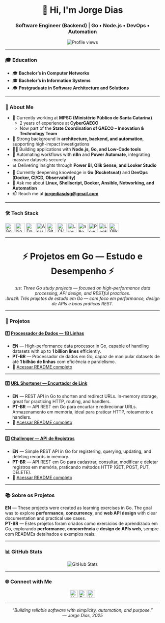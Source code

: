 <h1 align="center">👋 Hi, I'm Jorge Dias</h1>
<h3 align="center">Software Engineer (Backend) | Go • Node.js • DevOps • Automation</h3>

<p align="center">
  <img src="https://komarev.com/ghpvc/?username=jorgediasdsg&label=Profile%20views&color=0e75b6&style=flat" alt="Profile views" />
</p>

---

### 🎓 Education  
- 🎓 **Bachelor’s in Computer Networks**  
- 🎓 **Bachelor’s in Information Systems**  
- 🎓 **Postgraduate in Software Architecture and Solutions**  

---

### 🚀 About Me  
- 🔭 Currently working at **MPSC (Ministério Público de Santa Catarina)**  
  - 2 years of experience at **CyberGAECO**  
  - Now part of the **State Coordination of GAECO – Innovation & Technology Team**  
- 🧠 Strong background in **architecture, backend, and automation**, supporting high-impact investigations  
- 👨‍💻 Building applications with **Node.js, Go, and Low-Code tools**  
- 🔄 Automating workflows with **n8n** and **Power Automate**, integrating massive datasets securely  
- 📊 Delivering insights through **Power BI, Qlik Sense, and Looker Studio**  
- 🌱 Currently deepening knowledge in **Go (Rocketseat)** and **DevOps (Docker, CI/CD, Observability)**  
- 💬 Ask me about **Linux, Shellscript, Docker, Ansible, Networking, and Automation**  
- 📫 Reach me at **jorgediasdsg@gmail.com**

---

### 🛠️ Tech Stack  
<p align="left">
  <img src="https://www.vectorlogo.zone/logos/golang/golang-icon.svg" alt="Go" width="30" height="30"/>
  <img src="https://www.vectorlogo.zone/logos/nodejs/nodejs-icon.svg" alt="Node.js" width="30" height="30"/> 
  <img src="https://cdn.icon-icons.com/icons2/2415/PNG/512/docker_original_wordmark_logo_icon_146557.png" alt="Docker" width="30" height="30"/> 
  <img src="https://cdn.icon-icons.com/icons2/2107/PNG/512/file_type_ansible_icon_130672.png" alt="Ansible" width="30" height="30"/>
  <img src="https://cdn.icon-icons.com/icons2/2107/PNG/512/file_type_gitlab_icon_130578.png" alt="GitLab" width="30" height="30"/>
  <img src="https://cdn.icon-icons.com/icons2/2107/PNG/512/file_type_ci_icon_130587.png" alt="CI/CD" width="30" height="30"/>
  <img src="https://upload.wikimedia.org/wikipedia/commons/3/35/Tux.svg" alt="Linux" width="30" height="30"/> 
  <img src="https://cdn.icon-icons.com/icons2/2699/PNG/512/n8n_logo_icon_171159.png" alt="n8n" width="30" height="30"/> 
  <img src="https://img.icons8.com/color/512/power-bi.png" alt="Power BI" width="30" height="30"/> 
  <img src="https://cdn.worldvectorlogo.com/logos/google-data-studio.svg" alt="Looker Studio" width="30" height="30"/> 
  <img src="https://cdn.worldvectorlogo.com/logos/qlik-1.svg" alt="Qlik Sense" width="30" height="30"/> 
</p>

---

<h1 align="center">⚡ Projetos em Go — Estudo e Desempenho ⚡</h1>

<p align="center">
  <em>:us: Three Go study projects — focused on high-performance data processing, API design, and RESTful practices.</em><br>
  <em>:brazil: Três projetos de estudo em Go — com foco em performance, design de APIs e boas práticas REST.</em>
</p>

---

### 📁 Projetos

#### 1️⃣ [Processador de Dados — 1B Linhas](./1brc-challenge/README.md)
- **EN** — High-performance data processor in Go, capable of handling datasets with up to **1 billion lines** efficiently.  
- **PT-BR** — Processador de dados em Go, capaz de manipular datasets de até **1 bilhão de linhas** com eficiência e paralelismo.  
- 🔗 [Acessar README completo](./1brc-challenge/README.md)

---

#### 2️⃣ [URL Shortener — Encurtador de Link](./shortener/README.md)
- **EN** — REST API in Go to shorten and redirect URLs. In-memory storage, great for practicing HTTP, routing, and handlers.  
- **PT-BR** — API REST em Go para encurtar e redirecionar URLs. Armazenamento em memória, ideal para praticar HTTP, roteamento e handlers.  
- 🔗 [Acessar README completo](./shortener/README.md)

---

#### 3️⃣ [Challenger — API de Registros](./challenger/README.md)
- **EN** — Simple REST API in Go for registering, querying, updating, and deleting records in memory.  
- **PT-BR** — API REST em Go para cadastrar, consultar, modificar e deletar registros em memória, praticando métodos HTTP (GET, POST, PUT, DELETE).  
- 🔗 [Acessar README completo](./challenger/README.md)

---

### 📚 Sobre os Projetos
**EN** — These projects were created as learning exercises in Go. The goal was to explore **performance**, **concurrency**, and **web API design** with clear documentation and practical use cases.  
**PT-BR** — Estes projetos foram criados como exercícios de aprendizado em Go, explorando **performance**, **concorrência** e **design de APIs web**, sempre com READMEs detalhados e exemplos reais.

---

### 📊 GitHub Stats  
<p align="center">
  <img src="https://github-readme-stats.vercel.app/api?username=jorgediasdsg&show_icons=true&theme=radical" alt="GitHub Stats" />
</p>

---

### 🌐 Connect with Me  
<p align="center">
  <a href="https://linkedin.com/in/jorgediasdsg" target="_blank"><img src="https://cdn.jsdelivr.net/npm/simple-icons@3.0.1/icons/linkedin.svg" alt="LinkedIn" height="25" width="25" /></a>
  <a href="https://twitter.com/jorgediasdsg" target="_blank"><img src="https://cdn.jsdelivr.net/npm/simple-icons@3.0.1/icons/twitter.svg" alt="Twitter" height="25" width="25" /></a>
  <a href="https://www.youtube.com/c/jorgediasdsg" target="_blank"><img src="https://cdn.jsdelivr.net/npm/simple-icons@3.0.1/icons/youtube.svg" alt="YouTube" height="25" width="25" /></a>
</p>

---

<p align="center">
  <em>“Building reliable software with simplicity, automation, and purpose.”</em><br>
  <em>— Jorge Dias, 2025</em>
</p>
